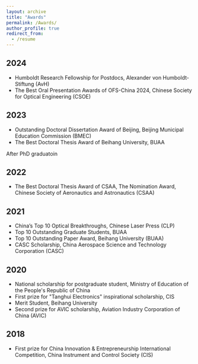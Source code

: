```yaml
---
layout: archive
title: "Awards"
permalink: /Awards/
author_profile: true
redirect_from:
  - /resume
---
```


2024
---
* Humboldt Research Fellowship for Postdocs, Alexander von Humboldt-Stiftung (AvH)
* The Best Oral Presentation Awards of OFS-China 2024, Chinese Society for Optical Engineering (CSOE)


2023
---
* Outstanding Doctoral Dissertation Award of Beijing, Beĳing Municipal Education Commission (BMEC)
* The Best Doctoral Thesis Award of Beihang University, BUAA

After PhD graduatoin

2022
---  
* The Best Doctoral Thesis Award of CSAA, The Nomination Award, Chinese Society of Aeronautics and Astronautics (CSAA)
 
2021
---  
* China’s Top 10 Optical Breakthroughs, Chinese Laser Press (CLP)
* Top 10 Outstanding Graduate Students, BUAA
* Top 10 Outstanding Paper Award, Beihang University (BUAA)
* CASC Scholarship, China Aerospace Science and Technology Corporation (CASC)
  
2020
--- 
* National scholarship for postgraduate student, Ministry of Education of the People's Republic of China
* First prize for "Tanghui Electronics" inspirational scholarship, CIS
* Merit Student, Beihang University
* Second prize for AVIC scholarship, Aviation Industry Corporation of China (AVIC)
  
2018
---  
* First prize for China Innovation & Entrepreneurship International Competition, China Instrument and Control Society (CIS)
